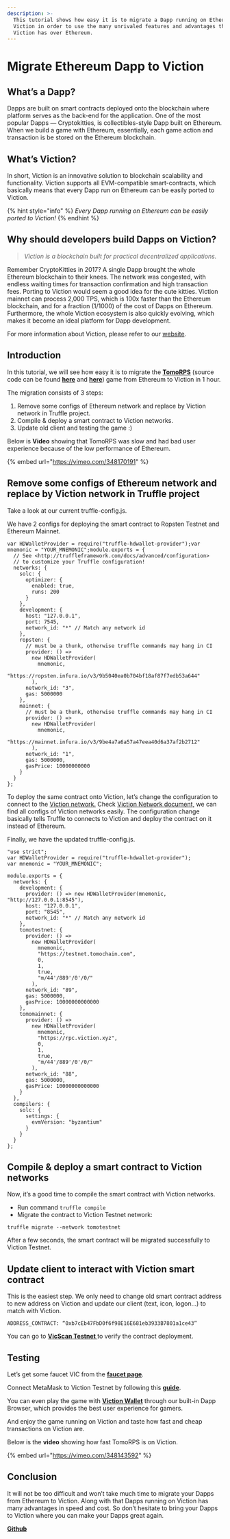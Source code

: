 ```yaml
---
description: >-
  This tutorial shows how easy it is to migrate a Dapp running on Ethereum to
  Viction in order to use the many unrivaled features and advantages that
  Viction has over Ethereum.
---
```


# Migrate Ethereum Dapp to Viction

## What’s a Dapp? <a href="#b85e" id="b85e"></a>

Dapps are built on smart contracts deployed onto the blockchain where platform serves as the back-end for the application. One of the most popular Dapps — Cryptokitties, is collectibles-style Dapp built on Ethereum. When we build a game with Ethereum, essentially, each game action and transaction is be stored on the Ethereum blockchain.

## What’s Viction? <a href="#d2b6" id="d2b6"></a>

In short, Viction is an innovative solution to blockchain scalability and functionality. Viction supports all EVM-compatible smart-contracts, which basically means that every Dapp run on Ethereum can be easily ported to Viction.

{% hint style="info" %}
_Every Dapp running on Ethereum can be easily ported to Viction!_
{% endhint %}

## Why should developers build Dapps on Viction? <a href="#0547" id="0547"></a>

> _Viction is a blockchain built for practical decentralized applications._

Remember CryptoKitties in 2017? A single Dapp brought the whole Ethereum blockchain to their knees. The network was congested, with endless waiting times for transaction confirmation and high transaction fees. Porting to Viction would seem a good idea for the cute kitties. Viction mainnet can process 2,000 TPS, which is 100x faster than the Ethereum blockchain, and for a fraction (1/1000) of the cost of Dapps on Ethereum. Furthermore, the whole Viction ecosystem is also quickly evolving, which makes it become an ideal platform for Dapp development.

For more information about Viction, please refer to our [website](http://viction.xyz/).

## Introduction <a href="#7e29" id="7e29"></a>

In this tutorial, we will see how easy it is to migrate the [**TomoRPS**](https://tomorps.online/) (source code can be found [**here**](https://github.com/frogdevvn/tomorps-smartcontract) and [**here**](https://github.com/frogdevvn/tomorps-backend)) game from Ethereum to Viction in 1 hour.

The migration consists of 3 steps:

1. Remove some configs of Ethereum network and replace by Viction network in Truffle project.
2. Compile & deploy a smart contract to Viction networks.
3. Update old client and testing the game :)

Below is **Video** showing that TomoRPS was slow and had bad user experience because of the low performance of Ethereum.

{% embed url="https://vimeo.com/348170191" %}

## Remove some configs of Ethereum network and replace by Viction network in Truffle project <a href="#d654" id="d654"></a>

Take a look at our current truffle-config.js.

We have 2 configs for deploying the smart contract to Ropsten Testnet and Ethereum Mainnet.

```
var HDWalletProvider = require("truffle-hdwallet-provider");var mnemonic = "YOUR_MNEMONIC";module.exports = {
  // See <http://truffleframework.com/docs/advanced/configuration>
  // to customize your Truffle configuration!
  networks: {
    solc: {
      optimizer: {
        enabled: true,
        runs: 200
      }
    },
    development: {
      host: "127.0.0.1",
      port: 7545,
      network_id: "*" // Match any network id
    },
    ropsten: {
      // must be a thunk, otherwise truffle commands may hang in CI
      provider: () =>
        new HDWalletProvider(
          mnemonic,
          "https://ropsten.infura.io/v3/9b5040ea0b704bf18af87f7edb53a644"
        ),
      network_id: "3",
      gas: 5000000
    },
    mainnet: {
      // must be a thunk, otherwise truffle commands may hang in CI
      provider: () =>
        new HDWalletProvider(
          mnemonic,
          "https://mainnet.infura.io/v3/9be4a7a6a57a47eea40d6a37af2b2712"
        ),
      network_id: "1",
      gas: 5000000,
      gasPrice: 10000000000
    }
  }
};
```

To deploy the same contract onto Viction, let’s change the configuration to connect to the [Viction network.](../developer-guide/working-with-Viction/) Check [Viction Network document,](../developer-guide/working-with-Viction/) we can find all configs of Viction networks easily. The configuration change basically tells Truffle to connects to Viction and deploy the contract on it instead of Ethereum.

Finally, we have the updated truffle-config.js.

```
"use strict";
var HDWalletProvider = require("truffle-hdwallet-provider");
var mnemonic = "YOUR_MNEMONIC";
  
module.exports = {
  networks: {
    development: {
      provider: () => new HDWalletProvider(mnemonic, "http://127.0.0.1:8545"),
      host: "127.0.0.1",
      port: "8545",
      network_id: "*" // Match any network id
    },
    tomotestnet: {
      provider: () =>
        new HDWalletProvider(
          mnemonic,
          "https://testnet.tomochain.com",
          0,
          1,
          true,
          "m/44'/889'/0'/0/"
        ),
      network_id: "89",
      gas: 5000000,
      gasPrice: 10000000000000
    },
    tomomainnet: {
      provider: () =>
        new HDWalletProvider(
          mnemonic,
          "https://rpc.viction.xyz",
          0,
          1,
          true,
          "m/44'/889'/0'/0/"
        ),
      network_id: "88",
      gas: 5000000,
      gasPrice: 10000000000000
    }
  },
  compilers: {
    solc: {
      settings: {
        evmVersion: "byzantium"
      }
    }
  }
};
```

## Compile & deploy a smart contract to Viction networks <a href="#6ac5" id="6ac5"></a>

Now, it’s a good time to compile the smart contract with Viction networks.

* Run command `truffle compile`
* Migrate the contract to Viction Testnet network:

`truffle migrate --network tomotestnet`

After a few seconds, the smart contract will be migrated successfully to Viction Testnet.

## Update client to interact with Viction smart contract <a href="#ab97" id="ab97"></a>

This is the easiest step. We only need to change old smart contract address to new address on Viction and update our client (text, icon, logon…) to match with Viction.

`ADDRESS_CONTRACT: “0xb7cEb47FbD0f6f98E16E681eb3933B7801a1ce43”`

You can go to [**VicScan Testnet** ](https://testnet.tomoscan.io/)to verify the contract deployment.

## Testing <a href="#b3ec" id="b3ec"></a>

Let’s get some faucet VIC from the [**faucet page**](https://faucet.testnet.tomochain.com/).

Connect MetaMask to Viction Testnet by following this [**guide**](https://github.com/BuildOnViction/docs/blob/game\_tutorials/get-started/wallet).

You can even play the game with [**Viction Wallet**](../../general/how-to-connect-to-viction-network/viction-wallet/README.md) through our built-in Dapp Browser, which provides the best user experience for gamers.

And enjoy the game running on Viction and taste how fast and cheap transactions on Viction are.

Below is the **video** showing how fast TomoRPS is on Viction.

{% embed url="https://vimeo.com/348143592" %}

## Conclusion <a href="#2a44" id="2a44"></a>

It will not be too difficult and won’t take much time to migrate your Dapps from Ethereum to Viction. Along with that Dapps running on Viction has many advantages in speed and cost. So don’t hesitate to bring your Dapps to Viction where you can make your Dapps great again.

[**Github**](https://github.com/BuildOnViction/docs/blob/game\_tutorials/docs/developers/migrate\_from\_ethereum.md)
